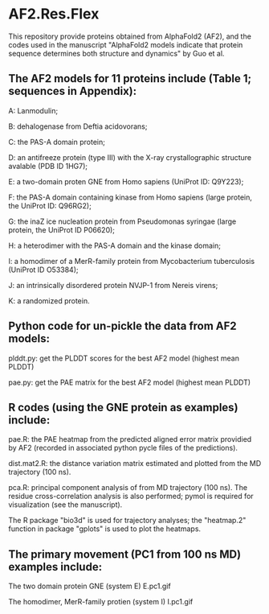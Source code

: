 # AF2.Res.Flex

This repository provide proteins obtained from AlphaFold2 (AF2), and the codes used in the manuscript "AlphaFold2 models indicate that protein sequence determines both structure and dynamics" by Guo et al. 

## The AF2 models for 11 proteins include (Table 1; sequences in Appendix):

A: Lanmodulin; 

B: dehalogenase from Deftia acidovorans; 

C: the PAS-A domain protein; 

D: an antifreeze protein (type III) with the X-ray crystallographic structure avalable (PDB ID 1HG7); 

E: a two-domain proten GNE from Homo sapiens (UniProt ID: Q9Y223); 

F: the PAS-A domain containing kinase from Homo sapiens (large protein, the UniProt ID: Q96RG2);

G: the inaZ ice nucleation protein from Pseudomonas syringae (large protein, the UniProt ID P06620); 

H: a heterodimer with the PAS-A domain and the kinase domain; 

I: a homodimer of a MerR-family protein from Mycobacterium tuberculosis (UniProt ID O53384);

J: an intrinsically disordered protein NVJP-1 from Nereis virens; 

K: a randomized protein.


## Python code for un-pickle the data from AF2 models:

plddt.py: get the PLDDT scores for the best AF2 model (highest mean PLDDT)

pae.py: get the PAE matrix for the best AF2 model (highest mean PLDDT)


## R codes (using the GNE protein as examples) include:

pae.R: the PAE heatmap from the predicted aligned error matrix providied by AF2 (recorded in associated python pycle files of the predictions).

dist.mat2.R: the distance variation matrix estimated and plotted from the MD trajectory (100 ns).

pca.R: principal component analysis of from MD trajectory (100 ns). The residue cross-correlation analysis is also performed; pymol is required for visualization (see the manuscript).

The R package "bio3d" is used for trajectory analyses; the "heatmap.2" function in package "gplots" is used to plot the heatmaps.


## The primary movement (PC1 from 100 ns MD) examples include:

The two domain protein GNE (system E)
E.pc1.gif

The homodimer, MerR-family protien (system I)
I.pc1.gif
